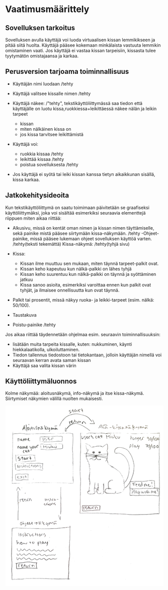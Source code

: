# Vaatimusmäärittely

## Sovelluksen tarkoitus

Sovelluksen avulla käyttäjä voi luoda virtuaalisen kissan lemmikikseen ja pitää siitä huolta. Käyttäjä pääsee kokemaan minkälaista vastuuta lemmikin omistaminen vaati. Jos käyttäjä ei vastaa kissan tarpeisiin, kissasta tulee tyytymätön omistajaansa ja karkaa.


## Perusversion tarjoama toiminnallisuus

- Käyttäjän nimi luodaan /tehty
- Käyttäjä valitsee kissalle nimen /tehty

- Käyttäjä näkee: /"tehty", tekstikäyttöliittymässä saa tiedon että käyttäjälle on luotu kissa,ruokkiessa+leikittäessä näkee nälän ja leikin tarpeet
	- kissan
	- miten nälkäinen kissa on
	- jos kissa tarvitsee leikittämistä
- Käyttäjä voi:
	- ruokkia kissaa /tehty
	- leikittää kissaa /tehty
	- poistua sovelluksesta /tehty
- Jos käyttäjä ei syötä tai leiki kissan kanssa tietyn aikaikkunan sisällä, kissa karkaa.


## Jatkokehitysideoita

Kun tekstikäyttöliittymä on saatu toimimaan päivitetään se graafiseksi käyttöliittymäksi, joka voi sisältää esimerkiksi seuraavia elementtejä riippuen miten aikaa riittää:

- Alkusivu, missä on kentät oman nimen ja kissan nimen täyttämiselle, sekä painike mistä pääsee siirtymään kissa-näkymään. /tehty
-Ohjeet-painike, missä pääsee lukemaan ohjeet sovelluksen käyttöä varten. /tehty(teksti tekemättä)
Kissa-näkymä: /tehty(tyhjä sivu)
- Kissa:
	- Kissan ilme muuttuu sen mukaan, miten täynnä tarpeet-palkit ovat.
	- Kissan keho kapeutuu kun nälkä-palkki on lähes tyhjä
	- Kissan keho suurentuu kun nälkä-palkki on täynnä ja syöttäminen jatkuu
	- Kissa sanoo asioita, esimerkiksi varoittaa ennen kun palkit ovat tyhjät, ja ilmaisee onnellisuutta kun ovat täynnä.
	
- Palkit tai prosentit, missä näkyy ruoka- ja leikki-tarpeet (esim. nälkä: 50/100).
- Taustakuva
- Poistu-painike /tehty


Jos aikaa riittää täydennetään ohjelmaa esim. seuraavin toiminnallisuuksin:
- lisätään muita tarpeita kissalle, kuten: nukkuminen, käynti hiekkalaatikolla, ulkoiluttaminen.
- Tiedon tallennus tiedostoon tai tietokantaan, jolloin käyttäjän nimellä voi seuraavan kerran avata saman kissan
- Käyttäjä saa valita kissan värin

## Käyttöliittymäluonnos

Kolme näkymää: aloitusnäkymä, info-näkymä ja itse kissa-näkymä. Siirtymiset näkymien välillä nuolten mukaisesti.

![](./kuvat/kayttoliittyma_luonnos.jpg)


